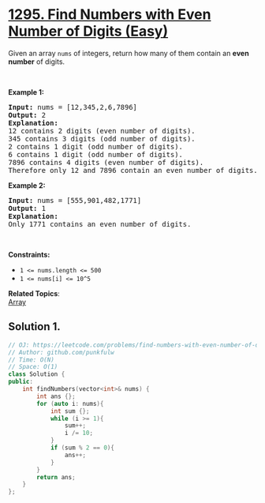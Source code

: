 # [1295. Find Numbers with Even Number of Digits (Easy)](https://leetcode.com/problems/find-numbers-with-even-number-of-digits/)

Given an array <code>nums</code> of integers, return how many of them contain an <strong>even number</strong> of digits.
<p>&nbsp;</p>
<p><strong>Example 1:</strong></p>

<pre><strong>Input:</strong> nums = [12,345,2,6,7896]
<strong>Output:</strong> 2
<strong>Explanation: 
</strong>12 contains 2 digits (even number of digits).&nbsp;
345 contains 3 digits (odd number of digits).&nbsp;
2 contains 1 digit (odd number of digits).&nbsp;
6 contains 1 digit (odd number of digits).&nbsp;
7896 contains 4 digits (even number of digits).&nbsp;
Therefore only 12 and 7896 contain an even number of digits.
</pre>

<p><strong>Example 2:</strong></p>

<pre><strong>Input:</strong> nums = [555,901,482,1771]
<strong>Output:</strong> 1 
<strong>Explanation: </strong>
Only 1771 contains an even number of digits.
</pre>

<p>&nbsp;</p>
<p><strong>Constraints:</strong></p>

<ul>
	<li><code>1 &lt;= nums.length &lt;= 500</code></li>
	<li><code>1 &lt;= nums[i] &lt;= 10^5</code></li>
</ul>


**Related Topics**:  
[Array](https://leetcode.com/tag/array/)

## Solution 1.

```cpp
// OJ: https://leetcode.com/problems/find-numbers-with-even-number-of-digits/
// Author: github.com/punkfulw
// Time: O(N)
// Space: O(1)
class Solution {
public:
    int findNumbers(vector<int>& nums) {
        int ans {};
        for (auto i: nums){
            int sum {};
            while (i >= 1){
                sum++;
                i /= 10;
            }
            if (sum % 2 == 0){
                ans++;
            }
        }
        return ans;
    }
};
```
